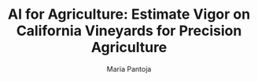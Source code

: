 ---
paperId: 32
author: Maria Pantoja
publicationauthor: Pantoja, M.
title: "AI for Agriculture: Estimate Vigor on California Vineyards for Precision Agriculture"
pdf: --
pitch: https://www.youtube.com/watch?v=jXIByhQsUIQ&list=PLldrX-tcWesN8xf7KyeZAdS3KB1M8HWle&index=11&ab_channel=AccelAI
poster: Oral_Maria_Pantoja
alt: --
type: Oral
topic: Applications
link: 
conference: icml
year: 2019
tags: icml-2019-op-po
location: California, USA
---